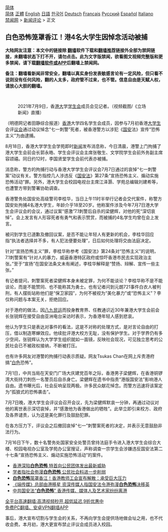  <!-- 面包屑导航 --> <div class="breadcrumb"><!-- GTranslate: https://gtranslate.io/ -->  <div class="switcher notranslate">  <div class="selected">  <a href="#" onclick="return false;"> 简体</a>  </div>  <div class="option">  <a href="https://www.bannedbook.org" onclick="doGTranslate('zh-CN|zh-CN');jQuery('div.switcher div.selected a').html(jQuery(this).html());return false;" title="简体中文" class="nturl selected"> 简体</a>  <a href="https://www.bannedbook.org/zh-tw/" onclick="doGTranslate('zh-CN|zh-TW');jQuery('div.switcher div.selected a').html(jQuery(this).html());return false;" title="繁體中文" class="nturl"> 正體</a>  <a href="https://www.bannedbook.org/en/" onclick="doGTranslate('zh-CN|en');jQuery('div.switcher div.selected a').html(jQuery(this).html());return false;" title="English" class="nturl"> English</a>  <a href="https://www.bannedbook.org/ja/" onclick="doGTranslate('zh-CN|ja');jQuery('div.switcher div.selected a').html(jQuery(this).html());return false;" title="日本語" class="nturl"> 日語</a>  <a href="https://www.bannedbook.org/ko/" onclick="doGTranslate('zh-CN|ko');jQuery('div.switcher div.selected a').html(jQuery(this).html());return false;" title="한국어" class="nturl"> 한국어</a>  <a href="https://www.bannedbook.org/de/" onclick="doGTranslate('zh-CN|de');jQuery('div.switcher div.selected a').html(jQuery(this).html());return false;" title="Deutsch" class="nturl"> Deutsch</a>  <a href="https://www.bannedbook.org/fr/" onclick="doGTranslate('zh-CN|fr');jQuery('div.switcher div.selected a').html(jQuery(this).html());return false;" title="Français" class="nturl"> Français</a>  <a href="https://www.bannedbook.org/ru/" onclick="doGTranslate('zh-CN|ru');jQuery('div.switcher div.selected a').html(jQuery(this).html());return false;" title="Русский" class="nturl"> Русский</a>  <a href="https://www.bannedbook.org/es/" onclick="doGTranslate('zh-CN|es');jQuery('div.switcher div.selected a').html(jQuery(this).html());return false;" title="Español" class="nturl"> Español</a>  <a href="https://www.bannedbook.org/it/" onclick="doGTranslate('zh-CN|it');jQuery('div.switcher div.selected a').html(jQuery(this).html());return false;" title="Italiano" class="nturl"> Italiano</a>  </div>  </div>      <div class='breadcrumb-sub'><!-- Breadcrumb NavXT 6.3.0 --> <a href="https://www.bannedbook.org/" class="home">禁闻网</a> &gt; <a href="https://www.bannedbook.org/bnews/comments/" class="category">新闻评论</a> &gt; 正文</div></div><h2>白色恐怖笼罩香江！港4名大学生因悼念活动被捕</h2> <p class="notice"><b>大陆网友注意：本文中的链接除 <a href="https://github.com/bannedbook/fanqiang" >翻墙</a>软件下载和<a href="https://github.com/killgcd/justmysocks/blob/master/README.md">翻墙推荐</a>链接外全部为禁网链接，未翻墙状态下打不开，请勿点击。此为文字版禁闻，欲看图文视频完整版和更多禁闻，请下载<a href="https://github.com/bannedbook/fanqiang">翻墙软件或APP</a>后翻墙上禁闻网。</p><p>备注：翻墙看新闻非常安全，翻墙以真实身份发表敏感言论有一定风险，但只看不说则没有任何风险，翻的人太多，政府管不过来，也不管。信息自由是天赋人权，请放心大胆的翻墙。</b></p>  <div class="entry"> <br /> <figure><a href="https://i0.wp.com/upload-images-bucket-v64rleca837do.s3.eu-west-1.amazonaws.com/wp-content/uploads/2021/08/18165011/af872476-dff0-4a0d-8d79-9dfb32c196c1.jpeg?fit=1500%2C844&#038;ssl=1" data-caption="2021年7月9日，香港大学学生会成员会见记者。（视频截图/《立场新闻》直播）"></a><figcaption class="wp-caption-text">2021年7月9日，香<a href="https://www.bannedbook.org/bnews/tag/%E6%B8%AF%E5%A4%A7/" class="st_tag internal_tag" rel="tag" title="标签 港大 下的日志">港大</a>学<a href="https://www.bannedbook.org/bnews/tag/%E5%AD%A6%E7%94%9F%E4%BC%9A/" class="st_tag internal_tag" rel="tag" title="标签 学生会 下的日志">学生会</a>成员会见记者。（视频截图/《立场新闻》直播）</figcaption></figure> <p>（明德网记者田静综合报道）<a href="https://www.bannedbook.org/bnews/tag/%e9%a6%99%e6%b8%af/" class="st_tag internal_tag" rel="tag" title="标签 香港 下的日志">香港</a>大学四名学生会成员，因参与7月初香港<a href="https://www.bannedbook.org/bnews/tag/%e5%a4%a7%e5%ad%a6%e7%94%9f/" class="st_tag internal_tag" rel="tag" title="标签 大学生 下的日志">大学生</a>会评<a href="https://www.bannedbook.org/bnews/tag/%E8%AE%AE%E4%BC%9A/" class="st_tag internal_tag" rel="tag" title="标签 议会 下的日志">议会</a>通过动议悼念“七一刺警”死者，被香港警方以涉犯《<a href="https://www.bannedbook.org/bnews/tag/%E5%9B%BD%E5%AE%89/" class="st_tag internal_tag" rel="tag" title="标签 国安 下的日志">国安</a>法》宣传“恐怖主义”为由逮捕。</p> <p>8月18日，香港大学学生会学苑即时<span class='wp_keywordlink_affiliate'><a href="https://www.bannedbook.org/" title="新闻">新闻</a></span>发布消息称，今日清晨，港警上门拘捕了港大学生会前会长郭永皓、学生会评议会主席张敬生、文学院学生会前外务副主席容颂禧。同日约12时，李国贤堂学生会前代表亦被捕。</p> <p>消息称，警方的拘捕行动与香港大学学生会评议会7月7日通过的哀悼“七一刺警案”动议有关。警方指控几人涉违反《<a href="https://www.bannedbook.org/bnews/tag/%e5%9b%bd%e5%ae%89%e6%b3%95/" class="st_tag internal_tag" rel="tag" title="标签 国安法 下的日志">国安法</a>》第27条“宣扬恐怖主义、煽动实施恐怖活动”罪。另外，港大学生会校园电视台主席江泽灏、学苑总编辑刘建希等，也遭警方带到警署协助调查。</p> <p>香港警务处国安处高级警司李桂华，当日上午11时半举行记者会交代案件，称警方国安处拘捕4名港大学生，年龄介乎18至20岁。他称案件涉及今年7月7日港大学生会评议会的会议，通过议案“感激”7.1刺警后自杀的梁健辉，对他的死“深切哀悼”。会上发言有人形容死者有勇气和表示赞赏，而被捕的4名学生均曾在会上发言。</p>  <p>被问到学生已道歉及撤回议案，是否不能让年轻人有更新的机会，李桂华回应指“执法者选择并不多，有人犯法便要处理”，日后如何处理将交由法庭决定。</p> <p>针对“宣扬恐怖主义”罪，李桂华称参考《国安法》第24条对“恐怖主义”的说明，7.1刺警案有“针对人的暴力，威逼香港特区政府或惊吓香港市民去实现政治主张。”至于“宣扬”在国安法条文未有阐述，李桂华解释是“赞扬、辩解、宣传一些主张。”</p> <p>有记者提问，刺警案死者梁健辉本身未被定罪，为何不能谈论？李桂华称不是不能谈论，而是不能赞同、也不能称其为勇士。也有记者问到元朗721事件白衣人被判刑，有人摆街站称他们是“保卫家园”，为何不被视为“美化暴力”或“恐怖主义”？李仅称问题与本案无关，拒绝回应。</p> <p>对于港府的做法，因<span class='wp_keywordlink'><a href="https://www.bannedbook.org/forum2/topic732.html" title="八九民運史  陈小雅  著" target="_blank">八九民运</a></span>而投身教育界、任教通识近30年兼港大学生会前会长张锐辉在接受自由亚洲电台采访时表示，为香港年轻人感到悲哀。</p>  <p>他认为学生只是表达对事件的看法，这是不对称的处理方式，是对言论自由的打压，借以制造寒蝉效应。他续批评港大校方无耻，没有保护学生。对于学界仍有多少空间，张锐辉认为大学学生组织就如一面镜，反映社会现况，可见独立思考的公民社会已不被政权接纳，不断被打压。</p> <p>也有许多网友对港警的拘捕行动表示质疑。网友Tsukas Chan在网上斥责港府搞“<a href="https://www.bannedbook.org/bnews/tag/%E7%99%BD%E8%89%B2/" class="st_tag internal_tag" rel="tag" title="标签 白色 下的日志">白色</a>恐怖”。</p> <p>7月1日，中共当局在天安门广场大庆建党百年之际，香港男子梁健辉，在香港铜锣湾大街持刀刺伤一名警员后自杀身亡。梁健辉在遗书中指责“港版国安法”影响港人自由。遗书曝光后，社会反响呈现两极。许多民众献花悼念。而警方迅速将该案定为“孤狼式的恐怖袭击”。</p> <p>7月7日晚，港大学生会评议会召开会议，先为梁健辉默哀一分钟，再通过动议对他的离世表示深切哀悼，并“感激他为香港做出的牺牲”。此举立即引来校方、政府及各界谴责，认为这是美化罪行及鼓励犯罪。</p>  <p>在各方压力下，评议会之后撤回哀悼“七一”刺警案死者的决定，并表示无意鼓励非法行为。</p> <p>7月16日下午，数十名警务处国家安全处警员曾持法庭手令进入港大学生会综合大楼、校园电视办公室及学苑办公室搜证，声称调查一宗学生会涉嫌违反国安法第二十七条“宣扬恐怖主义、煽动实施恐怖活动”的案件。</p> <ul class='op-related-articles' title='相关阅读'> <li><a href='https://www.bannedbook.org/bnews/renquan/20210817/1608025.html' target='_blank'>香港深陷<b>白色恐怖</b> 特首向公民团体发出最新威胁</a></li> <li><a href='https://www.bannedbook.org/bnews/headline/20210815/1606827.html' target='_blank'>学者指社会弥漫<b>白色恐怖</b> 公民社会料进一步削弱</a></li> <li><a href='https://www.bannedbook.org/bnews/comments/20210811/1604065.html' target='_blank'><b>白色恐怖</b>笼罩香江！香港教师工会宣布解散：承受巨大压力</a></li> <li><a href='https://www.bannedbook.org/bnews/headline/20210804/1600088.html' target='_blank'>《端传媒》总部由港移星 资深传媒人指国安法令港弥漫<b>白色恐怖</b>决移英</a></li> <li><a href='https://www.bannedbook.org/bnews/worldnews/20210804/1600014.html' target='_blank'>中共国安法“<b>白色恐怖</b>” 香港传媒、媒体人及艺术家纷纷离港</a></li> </ul> <p class="texttj"> <a href="https://github.com/bannedbook/fanqiang/wiki/V2ray%E6%9C%BA%E5%9C%BA" target="_blank">全平台高速翻墙:高清视频秒开,超低延迟,9折优惠中</a><br/> <a href="https://github.com/bannedbook/fanqiang/wiki/%E7%A6%81%E9%97%BB%E7%BD%91%E5%AE%89%E5%8D%93%E7%BF%BB%E5%A2%99%E6%96%B0%E9%97%BBAPP" target="_blank">免费PC翻墙、安卓VPN翻墙APP</a></p><p>事后，港大宣布切割与学生会的关系，不再向学生会提供场地做会址之用，也不代收会费。本月初，港大更宣布禁止评议会成员进入校园。</p> <a name='sharetosocial'></a>  <div style="margin-bottom:5px;padding-bottom:5px;clear:both"> <div id="archive-pix-1" class="banner-ads"> <!-- AuctionX Display platform tag START --> <div id="26318x728x90x621x_ADSLOT2" clicktrack="%%CLICK_URL_ESC%%"></div> <!-- AuctionX Display platform tag END --> </div> <div id="archive-pix-2" class="banner-ads"> <!-- AuctionX Display platform tag START --> <div id="26315x300x250x621x_ADSLOT2" clicktrack="%%CLICK_URL_ESC%%"></div> <!-- AuctionX Display platform tag END --> </div> </div>  <div id="archive-pix-1" class="banner-ads"> <!-- AuctionX Display platform tag START --> <div id="26318x728x90x621x_ADSLOT3" clicktrack="%%CLICK_URL_ESC%%"></div> <!-- AuctionX Display platform tag END --> </div> </div><!--END ENTRY--> 